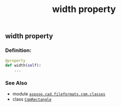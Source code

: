 ﻿---
title: width property
second_title: Aspose.CAD for Python via .NET API References
description: 
type: docs
weight: 80
url: /python-net/aspose.cad.fileformats.cgm.classes/cgmrectangle/width/
is_root: false
---

## width property

### Definition:
```python
@property
def width(self):
    ...
```

### See Also
* module [`aspose.cad.fileformats.cgm.classes`](../../)
* class [`CgmRectangle`](/cad/python-net/aspose.cad.fileformats.cgm.classes/cgmrectangle)
